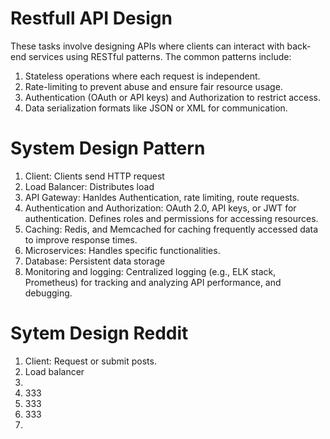 # Restfull API Design
These tasks involve designing APIs where clients can interact with back-end services using RESTful patterns. The common patterns include:
1. Stateless operations where each request is independent.
2. Rate-limiting to prevent abuse and ensure fair resource usage.
3. Authentication (OAuth or API keys) and Authorization to restrict access.
4. Data serialization formats like JSON or XML for communication.

# System Design Pattern
1. Client: Clients send HTTP request
2. Load Balancer: Distributes load
3. API Gateway: Hanldes Authentication, rate limiting, route requests.
4. Authentication and Authorization: OAuth 2.0, API keys, or JWT for authentication. Defines roles and permissions for accessing resources.
5. Caching: Redis, and Memcached for caching frequently accessed data to improve response times.
6. Microservices: Handles specific functionalities.
7. Database: Persistent data storage
8. Monitoring and logging: Centralized logging (e.g., ELK stack, Prometheus) for tracking and analyzing API performance, and debugging.

# Sytem Design Reddit
1. Client: Request or submit posts.
2. Load balancer
3. 
4. 333
5. 333
6. 333
7.  

